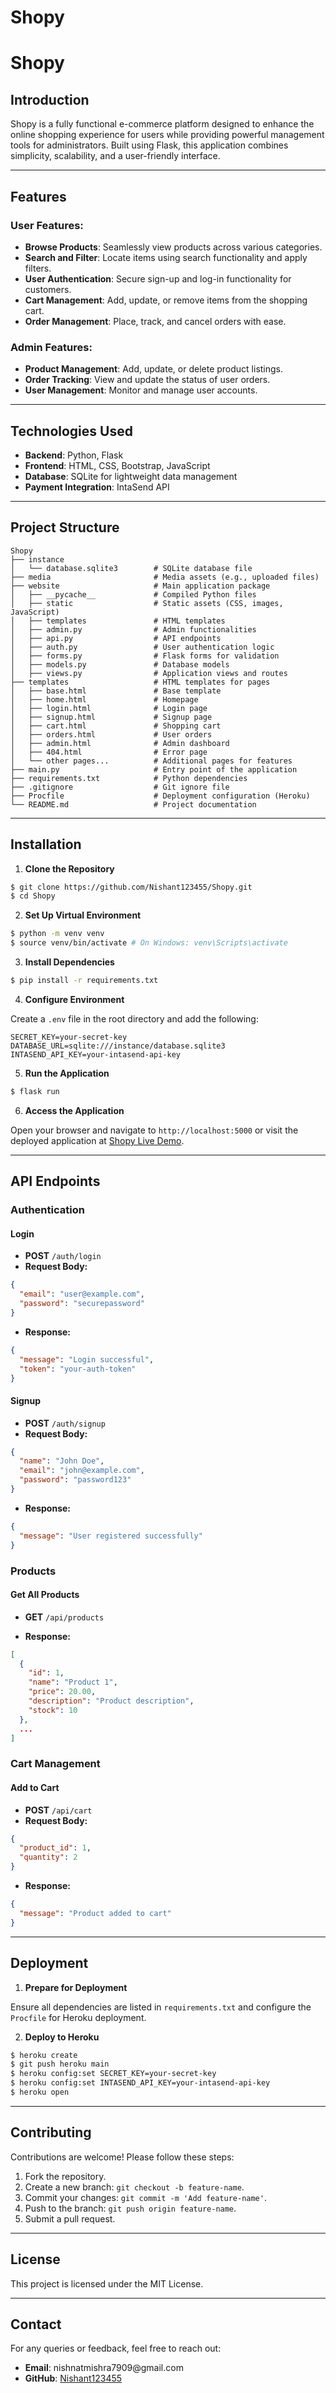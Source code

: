 # Shopy
# Shopy

## Introduction

Shopy is a fully functional e-commerce platform designed to enhance the online shopping experience for users while providing powerful management tools for administrators. Built using Flask, this application combines simplicity, scalability, and a user-friendly interface.

---

## Features

### User Features:

- **Browse Products**: Seamlessly view products across various categories.
- **Search and Filter**: Locate items using search functionality and apply filters.
- **User Authentication**: Secure sign-up and log-in functionality for customers.
- **Cart Management**: Add, update, or remove items from the shopping cart.
- **Order Management**: Place, track, and cancel orders with ease.

### Admin Features:

- **Product Management**: Add, update, or delete product listings.
- **Order Tracking**: View and update the status of user orders.
- **User Management**: Monitor and manage user accounts.

---

## Technologies Used

- **Backend**: Python, Flask
- **Frontend**: HTML, CSS, Bootstrap, JavaScript
- **Database**: SQLite for lightweight data management
- **Payment Integration**: IntaSend API

---

## Project Structure

```
Shopy
├── instance
│   └── database.sqlite3        # SQLite database file
├── media                       # Media assets (e.g., uploaded files)
├── website                     # Main application package
│   ├── __pycache__             # Compiled Python files
│   ├── static                  # Static assets (CSS, images, JavaScript)
│   ├── templates               # HTML templates
│   ├── admin.py                # Admin functionalities
│   ├── api.py                  # API endpoints
│   ├── auth.py                 # User authentication logic
│   ├── forms.py                # Flask forms for validation
│   ├── models.py               # Database models
│   ├── views.py                # Application views and routes
├── templates                   # HTML templates for pages
│   ├── base.html               # Base template
│   ├── home.html               # Homepage
│   ├── login.html              # Login page
│   ├── signup.html             # Signup page
│   ├── cart.html               # Shopping cart
│   ├── orders.html             # User orders
│   ├── admin.html              # Admin dashboard
│   ├── 404.html                # Error page
│   └── other pages...          # Additional pages for features
├── main.py                     # Entry point of the application
├── requirements.txt            # Python dependencies
├── .gitignore                  # Git ignore file
├── Procfile                    # Deployment configuration (Heroku)
└── README.md                   # Project documentation
```

---

## Installation

1. **Clone the Repository**

```bash
$ git clone https://github.com/Nishant123455/Shopy.git
$ cd Shopy
```

2. **Set Up Virtual Environment**

```bash
$ python -m venv venv
$ source venv/bin/activate # On Windows: venv\Scripts\activate
```

3. **Install Dependencies**

```bash
$ pip install -r requirements.txt
```

4. **Configure Environment**

Create a `.env` file in the root directory and add the following:

```
SECRET_KEY=your-secret-key
DATABASE_URL=sqlite:///instance/database.sqlite3
INTASEND_API_KEY=your-intasend-api-key
```

5. **Run the Application**

```bash
$ flask run
```

6. **Access the Application**

Open your browser and navigate to `http://localhost:5000` or visit the deployed application at [Shopy Live Demo](https://shopy-8nyc.onrender.com).

---

## API Endpoints

### **Authentication**

#### **Login**

- **POST** `/auth/login`
- **Request Body:**

```json
{
  "email": "user@example.com",
  "password": "securepassword"
}
```

- **Response:**

```json
{
  "message": "Login successful",
  "token": "your-auth-token"
}
```

#### **Signup**

- **POST** `/auth/signup`
- **Request Body:**

```json
{
  "name": "John Doe",
  "email": "john@example.com",
  "password": "password123"
}
```

- **Response:**

```json
{
  "message": "User registered successfully"
}
```

### **Products**

#### **Get All Products**

- **GET** `/api/products`

- **Response:**

```json
[
  {
    "id": 1,
    "name": "Product 1",
    "price": 20.00,
    "description": "Product description",
    "stock": 10
  },
  ...
]
```

### **Cart Management**

#### **Add to Cart**

- **POST** `/api/cart`
- **Request Body:**

```json
{
  "product_id": 1,
  "quantity": 2
}
```

- **Response:**

```json
{
  "message": "Product added to cart"
}
```

---

## Deployment

1. **Prepare for Deployment**

Ensure all dependencies are listed in `requirements.txt` and configure the `Procfile` for Heroku deployment.

2. **Deploy to Heroku**

```bash
$ heroku create
$ git push heroku main
$ heroku config:set SECRET_KEY=your-secret-key
$ heroku config:set INTASEND_API_KEY=your-intasend-api-key
$ heroku open
```

---

## Contributing

Contributions are welcome! Please follow these steps:

1. Fork the repository.
2. Create a new branch: `git checkout -b feature-name`.
3. Commit your changes: `git commit -m 'Add feature-name'`.
4. Push to the branch: `git push origin feature-name`.
5. Submit a pull request.

---

## License

This project is licensed under the MIT License.

---

## Contact

For any queries or feedback, feel free to reach out:

- **Email**: nishnatmishra7909\@gmail.com
- **GitHub**: [Nishant123455](https://github.com/Nishant123455)


 
